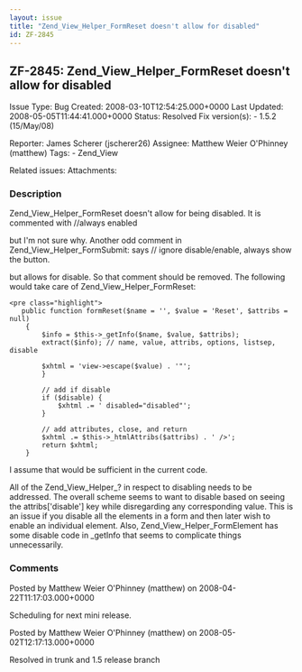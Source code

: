 ```yaml
---
layout: issue
title: "Zend_View_Helper_FormReset doesn't allow for disabled"
id: ZF-2845
---
```


ZF-2845: Zend\_View\_Helper\_FormReset doesn't allow for disabled
-----------------------------------------------------------------

 Issue Type: Bug Created: 2008-03-10T12:54:25.000+0000 Last Updated: 2008-05-05T11:44:41.000+0000 Status: Resolved Fix version(s): - 1.5.2 (15/May/08)
 
 Reporter:  James Scherer (jscherer26)  Assignee:  Matthew Weier O'Phinney (matthew)  Tags: - Zend\_View
 
 Related issues: 
 Attachments: 
### Description

Zend\_View\_Helper\_FormReset doesn't allow for being disabled. It is commented with //always enabled

but I'm not sure why. Another odd comment in Zend\_View\_Helper\_FormSubmit: says // ignore disable/enable, always show the button.

but allows for disable. So that comment should be removed. The following would take care of Zend\_View\_Helper\_FormReset:

 
    <pre class="highlight">
       public function formReset($name = '', $value = 'Reset', $attribs = null)
        {
            $info = $this->_getInfo($name, $value, $attribs);
            extract($info); // name, value, attribs, options, listsep, disable
    
            $xhtml = 'view->escape($value) . '"';
            }
    
            // add if disable
            if ($disable) {
                $xhtml .= ' disabled="disabled"';
            }
    
            // add attributes, close, and return
            $xhtml .= $this->_htmlAttribs($attribs) . ' />';
            return $xhtml;
        }


I assume that would be sufficient in the current code.

All of the Zend\_View\_Helper\_? in respect to disabling needs to be addressed. The overall scheme seems to want to disable based on seeing the attribs['disable'] key while disregarding any corresponding value. This is an issue if you disable all the elements in a form and then later wish to enable an individual element. Also, Zend\_View\_Helper\_FormElement has some disable code in \_getInfo that seems to complicate things unnecessarily.

 

 

### Comments

Posted by Matthew Weier O'Phinney (matthew) on 2008-04-22T11:17:03.000+0000

Scheduling for next mini release.

 

 

Posted by Matthew Weier O'Phinney (matthew) on 2008-05-02T12:17:13.000+0000

Resolved in trunk and 1.5 release branch

 

 